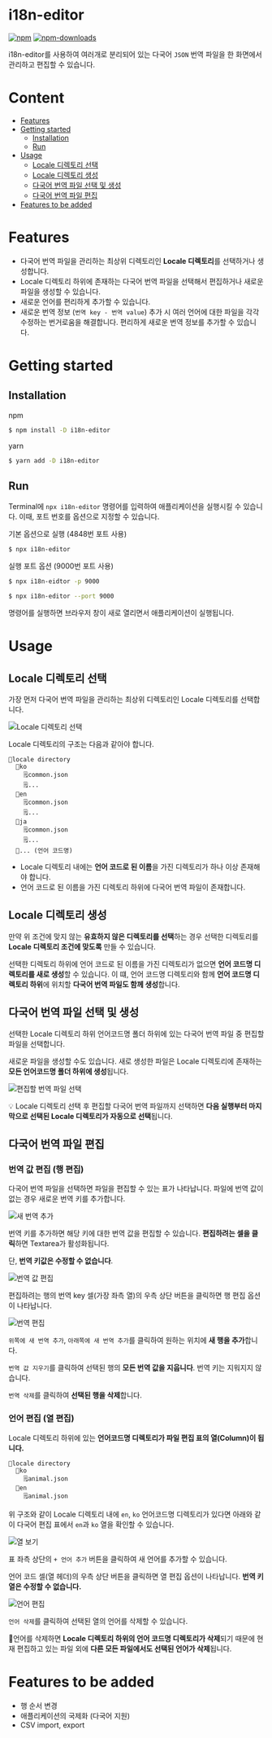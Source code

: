 # i18n-editor
[![npm](https://img.shields.io/npm/v/i18n-editor.svg)](https://www.npmjs.com/package/i18n-editor) [![npm-downloads](https://img.shields.io/npm/dm/i18n-editor.svg)](https://www.npmjs.com/package/i18n-editor)

i18n-editor를 사용하여 여러개로 분리되어 있는 다국어 `JSON` 번역 파일을 한 화면에서 관리하고 편집할 수 있습니다.

# Content
- [Features](#features)
- [Getting started](#getting-started)
    - [Installation](#installation)
    - [Run](#run)
- [Usage](#usage)
    - [Locale 디렉토리 선택](#locale-디렉토리-선택)
    - [Locale 디렉토리 생성](#locale-디렉토리-생성)
    - [다국어 번역 파일 선택 및 생성](#다국어-번역-파일-선택-및-생성)
    - [다국어 번역 파일 편집](#다국어-번역-파일-편집)
- [Features to be added](#features-to-be-added)

# Features

- 다국어 번역 파일을 관리하는 최상위 디렉토리인 **Locale 디렉토리**를 선택하거나 생성합니다.
- Locale 디렉토리 하위에 존재하는 다국어 번역 파일을 선택해서 편집하거나 새로운 파일을 생성할 수 있습니다.
- 새로운 언어를 편리하게 추가할 수 있습니다.
- 새로운 번역 정보 (`번역 key - 번역 value`) 추가 시 여러 언어에 대한 파일을 각각 수정하는 번거로움을 해결합니다. 편리하게 새로운 번역 정보를 추가할 수 있습니다.

# Getting started
## Installation
npm
```bash
$ npm install -D i18n-editor
```

yarn
```bash
$ yarn add -D i18n-editor
```

## Run

Terminal에 `npx i18n-editor` 명령어를 입력하여 애플리케이션을 실행시킬 수 있습니다. 이때, 포트 번호를 옵션으로 지정할 수 있습니다.

기본 옵션으로 실행 (4848번 포트 사용)
```bash
$ npx i18n-editor
```

실행 포트 옵션 (9000번 포트 사용)
```bash
$ npx i18n-eidtor -p 9000
```
```bash
$ npx i18n-editor --port 9000
```

명령어를 실행하면 브라우저 창이 새로 열리면서 애플리케이션이 실행됩니다.

# Usage

## Locale 디렉토리 선택

가장 먼저 다국어 번역 파일을 관리하는 최상위 디렉토리인 Locale 디렉토리를 선택합니다.

![Locale 디렉토리 선택](https://s3.us-west-2.amazonaws.com/secure.notion-static.com/4e59ddf0-21b9-4181-a1b5-1209329c3b3e/Untitled.png?X-Amz-Algorithm=AWS4-HMAC-SHA256&X-Amz-Content-Sha256=UNSIGNED-PAYLOAD&X-Amz-Credential=AKIAT73L2G45EIPT3X45%2F20230129%2Fus-west-2%2Fs3%2Faws4_request&X-Amz-Date=20230129T085651Z&X-Amz-Expires=86400&X-Amz-Signature=9779a68c05f133b73da5526fe697fa0c5e4b4ac506b535bac4a77f3feb394e7a&X-Amz-SignedHeaders=host&response-content-disposition=filename%3D%22Untitled.png%22&x-id=GetObject)

Locale 디렉토리의 구조는 다음과 같아야 합니다.

```
📂locale directory
  📂ko
    🗒️common.json
    🗒️...
  📂en
    🗒️common.json
    🗒️...
  📂ja
    🗒️common.json
    🗒️...
  📂... (언어 코드명)
  ```

- Locale 디렉토리 내에는 **언어 코드로 된 이름**을 가진 디렉토리가 하나 이상 존재해야 합니다.
- 언어 코드로 된 이름을 가진 디렉토리 하위에 다국어 번역 파일이 존재합니다.

## Locale 디렉토리 생성

만약 위 조건에 맞지 않는 **유효하지 않은 디렉토리를 선택**하는 경우 선택한 디렉토리를 **Locale 디렉토리 조건에 맞도록** 만들 수 있습니다.

선택한 디렉토리 하위에 언어 코드로 된 이름을 가진 디렉토리가 없으면 **언어 코드명 디렉토리를 새로 생성**할 수 있습니다. 이 떄, 언어 코드명 디렉토리와 함께 **언어 코드명 디렉토리 하위**에 위치할 **다국어 번역 파일도 함께 생성**합니다.

## 다국어 번역 파일 선택 및 생성

선택한 Locale 디렉토리 하위 언어코드명 폴더 하위에 있는 다국어 번역 파일 중 편집할 파일을 선택합니다.

새로운 파일을 생성할 수도 있습니다. 새로 생성한 파일은 Locale 디렉토리에 존재하는 **모든 언어코드명 폴더 하위에 생성**됩니다.

![편집할 번역 파일 선택](https://s3.us-west-2.amazonaws.com/secure.notion-static.com/2a954482-231c-4ca4-b387-925358b3cfe2/Untitled.png?X-Amz-Algorithm=AWS4-HMAC-SHA256&X-Amz-Content-Sha256=UNSIGNED-PAYLOAD&X-Amz-Credential=AKIAT73L2G45EIPT3X45%2F20230129%2Fus-west-2%2Fs3%2Faws4_request&X-Amz-Date=20230129T085748Z&X-Amz-Expires=86400&X-Amz-Signature=717b961087e1830f8862e993dea292769b33b3d784cf00baefca3827d0b2a7fb&X-Amz-SignedHeaders=host&response-content-disposition=filename%3D%22Untitled.png%22&x-id=GetObject)

💡 Locale 디렉토리 선택 후 편집할 다국어 번역 파일까지 선택하면 **다음 실행부터 마지막으로 선택된 Locale 디렉토리가 자동으로 선택**됩니다.

## 다국어 번역 파일 편집

### 번역 값 편집 (행 편집)

다국어 번역 파일을 선택하면 파일을 편집할 수 있는 표가 나타납니다. 파일에 번역 값이 없는 경우 새로운 번역 키를 추가합니다.

![새 번역 추가](https://s3.us-west-2.amazonaws.com/secure.notion-static.com/68b1dd82-c3fa-481a-b9ee-02ccd862e8ec/Untitled.png?X-Amz-Algorithm=AWS4-HMAC-SHA256&X-Amz-Content-Sha256=UNSIGNED-PAYLOAD&X-Amz-Credential=AKIAT73L2G45EIPT3X45%2F20230129%2Fus-west-2%2Fs3%2Faws4_request&X-Amz-Date=20230129T085813Z&X-Amz-Expires=86400&X-Amz-Signature=65e9a23721eb18dde90a1bb5c2cb287d0008c1124562803e111c4c44b020f091&X-Amz-SignedHeaders=host&response-content-disposition=filename%3D%22Untitled.png%22&x-id=GetObject)

번역 키를 추가하면 해당 키에 대한 번역 값을 편집할 수 있습니다. **편집하려는 셀을 클릭**하면 Textarea가 활성화됩니다.

단, **번역 키값은 수정할 수 없습니다**.

![번역 값 편집](https://s3.us-west-2.amazonaws.com/secure.notion-static.com/403d5f45-21bf-4441-b263-04dcd491e7f0/Untitled.png?X-Amz-Algorithm=AWS4-HMAC-SHA256&X-Amz-Content-Sha256=UNSIGNED-PAYLOAD&X-Amz-Credential=AKIAT73L2G45EIPT3X45%2F20230129%2Fus-west-2%2Fs3%2Faws4_request&X-Amz-Date=20230129T085836Z&X-Amz-Expires=86400&X-Amz-Signature=0eab3f1b9689a10312af17875442f5f620344387fadef0eee3f858f3a63f634d&X-Amz-SignedHeaders=host&response-content-disposition=filename%3D%22Untitled.png%22&x-id=GetObject)

편집하려는 행의 번역 key 셀(가장 좌측 열)의 우측 상단 버튼을 클릭하면 행 편집 옵션이 나타납니다.

![번역 편집](https://s3.us-west-2.amazonaws.com/secure.notion-static.com/7e10b8aa-cac7-4353-9328-150425d3d5ff/Untitled.png?X-Amz-Algorithm=AWS4-HMAC-SHA256&X-Amz-Content-Sha256=UNSIGNED-PAYLOAD&X-Amz-Credential=AKIAT73L2G45EIPT3X45%2F20230129%2Fus-west-2%2Fs3%2Faws4_request&X-Amz-Date=20230129T085911Z&X-Amz-Expires=86400&X-Amz-Signature=7f2bc62723f0e99d51cbee993fea9f44ea6d4cb437a01e1984bb9e726a9521dc&X-Amz-SignedHeaders=host&response-content-disposition=filename%3D%22Untitled.png%22&x-id=GetObject)

`위쪽에 새 번역 추가`, `아래쪽에 새 번역 추가`를 클릭하여 원하는 위치에 **새 행을 추가**합니다.

`번역 값 지우기`를 클릭하여 선택된 행의 **모든 번역 값을 지웁니다**. 번역 키는 지워지지 않습니다.

`번역 삭제`를 클릭하여 **선택된 행을 삭제**합니다.

### 언어 편집 (열 편집)

Locale 디렉토리 하위에 있는 **언어코드명 디렉토리가 파일 편집 표의 열(Column)이 됩니다.**

```
📂locale directory	
  📂ko
    🗒️animal.json
  📂en
    🗒️animal.json
```

위 구조와 같이 Locale 디렉토리 내에 `en`, `ko` 언어코드명 디렉토리가 있다면 아래와 같이 다국어 편집 표에서 `en`과 `ko` 열을 확인할 수 있습니다.

![열 보기](https://s3.us-west-2.amazonaws.com/secure.notion-static.com/92a94596-35b2-460b-9fea-70762d3e0d23/Untitled.png?X-Amz-Algorithm=AWS4-HMAC-SHA256&X-Amz-Content-Sha256=UNSIGNED-PAYLOAD&X-Amz-Credential=AKIAT73L2G45EIPT3X45%2F20230129%2Fus-west-2%2Fs3%2Faws4_request&X-Amz-Date=20230129T085946Z&X-Amz-Expires=86400&X-Amz-Signature=b0d8bee9eeee91d3790810ed9228aa9000b81953a9460b8a82cc2421f2feb4e4&X-Amz-SignedHeaders=host&response-content-disposition=filename%3D%22Untitled.png%22&x-id=GetObject)

표 좌측 상단의 `+ 언어 추가` 버튼을 클릭하여 새 언어를 추가할 수 있습니다.

언어 코드 셀(열 헤더)의 우측 상단 버튼을 클릭하면 열 편집 옵션이 나타납니다. **번역 키 열은 수정할 수 없습니다.**

![언어 편집](https://s3.us-west-2.amazonaws.com/secure.notion-static.com/3009d691-dd3a-4ef8-8117-387b79404524/Untitled.png?X-Amz-Algorithm=AWS4-HMAC-SHA256&X-Amz-Content-Sha256=UNSIGNED-PAYLOAD&X-Amz-Credential=AKIAT73L2G45EIPT3X45%2F20230129%2Fus-west-2%2Fs3%2Faws4_request&X-Amz-Date=20230129T090043Z&X-Amz-Expires=86400&X-Amz-Signature=fabc574234220810690062a3ab7ceae583aa1b20dddea066d545a348bdbfe385&X-Amz-SignedHeaders=host&response-content-disposition=filename%3D%22Untitled.png%22&x-id=GetObject)

`언어 삭제`를 클릭하여 선택된 열의 언어를 삭제할 수 있습니다.

🚨언어를 삭제하면 **Locale 디렉토리 하위의 언어 코드명 디렉토리가 삭제**되기 때문에 현재 편집하고 있는 파일 외에 **다른 모든 파일에서도 선택된 언어가 삭제**됩니다.

# Features to be added

- 행 순서 변경
- 애플리케이션의 국제화 (다국어 지원)
- CSV import, export
